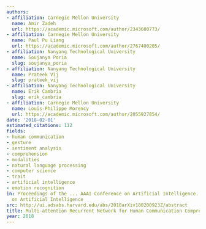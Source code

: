 ```yaml
---
authors:
- affiliation: Carnegie Mellon University
  name: Amir Zadeh
  url: https://academic.microsoft.com/author/2343600773/
- affiliation: Carnegie Mellon University
  name: Paul Pu Liang
  url: https://academic.microsoft.com/author/2767400205/
- affiliation: Nanyang Technological University
  name: Soujanya Poria
  slug: soujanya_poria
- affiliation: Nanyang Technological University
  name: Prateek Vij
  slug: prateek_vij
- affiliation: Nanyang Technological University
  name: Erik Cambria
  slug: erik_cambria
- affiliation: Carnegie Mellon University
  name: Louis-Philippe Morency
  url: https://academic.microsoft.com/author/2055927854/
date: '2018-02-01'
estimated_citations: 112
fields:
- human communication
- gesture
- sentiment analysis
- comprehension
- modalities
- natural language processing
- computer science
- trait
- artificial intelligence
- emotion recognition
in: Proceedings of the ... AAAI Conference on Artificial Intelligence. AAAI Conference
  on Artificial Intelligence
src: http://ui.adsabs.harvard.edu/abs/2018arXiv180200923Z/abstract
title: Multi-attention Recurrent Network for Human Communication Comprehension.
year: 2018
---
```


